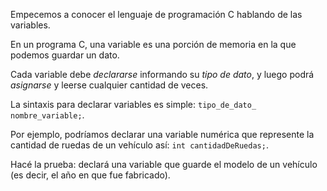 Empecemos a conocer el lenguaje de programación C hablando de las variables.

En un programa C, una variable es una porción de memoria en la que podemos guardar un dato.

Cada variable debe _declararse_ informando su _tipo de dato_, y luego podrá _asignarse_ y leerse cualquier cantidad de veces.

La sintaxis para declarar variables es simple: `tipo_de_dato_ nombre_variable;`.

Por ejemplo, podríamos declarar una variable numérica que represente la cantidad de ruedas de un vehículo así: `int cantidadDeRuedas;`.

Hacé la prueba: declará una variable que guarde el modelo de un vehículo (es decir, el año en que fue fabricado).